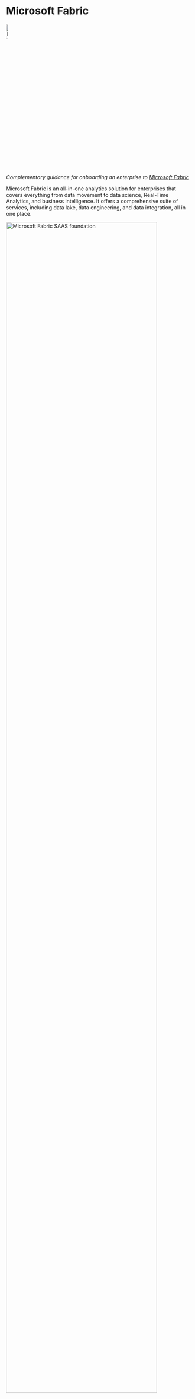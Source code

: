  # Microsoft Fabric

 <img src="media/image/fabric.jpeg" alt="Microsoft Fabric Logo" width="10%"/>
 
 *Complementary guidance for onboarding an enterprise to [Microsoft Fabric](https://learn.microsoft.com/fabric/get-started/microsoft-fabric-overview "MS Documentation for Microsoft Fabric")*

 Microsoft Fabric is an all-in-one analytics solution for enterprises that covers everything from data movement to data science, Real-Time Analytics, and business intelligence. It offers a comprehensive suite of services, including data lake, data engineering, and data integration, all in one place.

<img src="https://learn.microsoft.com/fabric/get-started/media/microsoft-fabric-overview/saas-foundation.png" alt="Microsoft Fabric SAAS foundation" width="90%"/>


When onboarding an Enterprise with existing Data Infrastructures to a new SAAS platform like Fabric there are important topics that needs to be discussed like,

1. [How the integration with existing on premises and cloud infrastructure should look like?](#integration-with-existing-on-premises-and-cloud-infrastructure)
2. [How will be the Access Model?](#access-model)
3. [What should be the CI/CD approach?](#devops-cicd-approach)
4. [What should be the orchestration approach that combines the dependencies between all different new and existing data platforms](#orchestration-approach)
5. [What will be the adoption process and roadmap](#adoption-process)

In this repository we are aiming to provide some insights on how these decisions can be tackled.
the information shared in the repository bases on the state of Microsoft Fabric GA features and [publicly announced roadmap](https://learn.microsoft.com/fabric/release-plan/) as of 2023 December.

## Integration with existing on premises and cloud infrastructure 
 The evaluation for the needs for  Cloud infrastructure and on premises environment integration needs to be discussed primarily. Even though the enterprise may want to adopt Microsoft Fabric Without any existing Azure footprint, this is rarely a reality. Any existing Azure footprint that will feed and consume data to/from Microsoft Fabric should be evaluated from security(identity, networking) and governance perspective. Therefore an evaluation on [CAF (Cloud adoption framework) focusing on Enterprise Landing Zones](https://learn.microsoft.com/azure/cloud-adoption-framework/ready/landing-zone/) should be performed as a preliminary action, and necessary policy driven governance and network configuration actions should be taken. For FSI industry and similar industries with strong regulations the [FSI Landing Zones Principles](https://github.com/microsoft/industry/blob/main/fsi/referenceImplementation/readme.md) should be followed.

 Below you can find an example Architecture positioning diagram which covers how to integrate on premises and existing Azure Landscape with Microsoft Fabric.

 ![Overall Integration Architecture Diagram](media/diagram/OverallDiagramForOnpremAzurewithRoadmap.png)
 
# Access Model

Microsoft Fabric is purchased and enabled by capacity. Within a capacity you have one unified [OneLake](https://learn.microsoft.com/fabric/onelake/onelake-overview), and one to many workspaces. [Lakehouses](https://learn.microsoft.com/fabric/data-engineering/lakehouse-overview) in respective workspaces keeps the data in this single OneLake. you can isolate access and therefore environments within the same capacity by different workspaces.

 <img src="media/diagram/WorkspaceArchitecture.png" alt="Microsoft Fabric OneLake Architecture" width="50%"/>

The access model for variaous workspaces should be designed based on below access right grant and segregation possibilities:

![Alt text](media/diagram/AccessModel.png)

\*  RW type WS roles are valid within their allowed activities, in every artifact covered by the specific workspace. 
   For more information refer to the [workspace roles section in documentation](https://learn.microsoft.com/fabric/get-started/roles-workspaces#-workspace-roles)

** Viewer WS role only covers Lakehouse tables and Warehouse tables/views , via SQL endpoint-TSQL interface, to have access to files the user/group needs to have either item level READ /READALL permission or a higher RW WS role.

***  users/groups mentioned in any part of the document are EntraID users/groups

**** 1. [ddm (dynamic data masking)](https://learn.microsoft.com/fabric/data-warehouse/dynamic-data-masking) applies only to the users/groups without Administrator, Member, or Contributor rights on the WS, and without elevated permissions on the Warehouse.


**** 2 . [Row level security](https://learn.microsoft.com/fabric/data-warehouse/row-level-security) only applies to Lakehouse SQL and Warehouse SQL endpoints, users/groups having elevated permissions on Lakehouse files will have access to all data. Row level security is applied with regular SQL RLS methods such as security policies and functions/predicates


**** 3 . [column-level security](https://learn.microsoft.com/fabric/data-warehouse/column-level-security) is applied  with the GRANT T-SQL statement for users/groups 

 # DevOps CI/CD approach

 Below diagram tries to address a possible CI/CD approach with how the lakehouse should be positioned within various environment types. Here it is suggested to use one git repository per environment vertical, like one repository for all dev, one repository for all test and one repository for prod. This approach bases on current available capabilities on Microsoft Fabric as of December 2023. the limitations and requirements taken into consideration are:

Requirements:
 1. The ability to have feature branches/workspaces on Dev environments
 2. The ability to have a Hotfix workspace for production
 3. Being able to back propagate hotfixes to respective prior stage environments to prevent those getting overwritten with future deployments
 4. Being able to have a backup on git for every stage.
 
 Limitations: 
 1. Fabric natively has only one tool to do promotion within environment stages called [Fabric Deployment Pipelines](https://learn.microsoft.com/fabric/cicd/deployment-pipelines/intro-to-deployment-pipelines).
 2. One workspace can only be referenced in one Fabric Deployment Pipeline
 3. One workspace can only be in sync with one git branch, there is no seamless switching between branches. When you switch you lose the artifacts that are not currently supported for git versioning.
 4. The syncing between the Workspace and and synced  git branch is not seamles and fully bidirectional. you need to commit the artifacts to be synced with git from workspace. if you externally commit an artifact to git, to be able to use it from workspace you need to import those via UI. There is selective commit from workspace to git but no selective import from git to workspace.

![CI/CD diagram for different stages of environments](media/diagram/CICD.png)


## Orchestration Approach
Most of the enterprises have not only one data platform and the data flowing between environments have complex dependencies. Therefore usually an external orchestrator is used and required to be used to manage inter-platform dependencies of pipelines. Microsoft Fabric, after GA announcement exposed API's that made possible to schedule jobs on-demand and follow outcomes. Since the API is still in preview, and does not yet support [Service Principle integration](https://learn.microsoft.com/rest/api/fabric/articles/using-fabric-apis#considerations-and-limitation), it is not yet possible to have a ConfidentialClient Application, therefore orchestration has to happen with public client approach. An app registration or a service user without mfa is be required to currently be able to do the execution.

Below you can find a sample python application flow with function definitions to
1. get an access token with necessary scopes
2. list items in the workspace
3. trigger a notebook as an on demand job
4. follow the status of the triggered on demand job to decide the next action

*More information on why certain packages are selected to be used or why certain approaces are taken are provided as comments in the code.*

```python
import json
import time

# Fabric API and python request package has some sort of format incompatibility.
# the requests only works with http.client package
import http.client

# currently Fabric API does not support Service principle authentication, and the app user only  can access to the required scopes via msal  PublicClientApplication
# other methods like ConfidentialClientApplication with secret only works with default scope. user password authentication is not supported in MSAL.
# an alternative to this can be using a "service account user" created specifically for this purpose with azure.identity  UsernamePasswordCredential
from msal import PublicClientApplication


client_id = 'your-client-id'
tenant_id = 'your-tenant-id'
scopes = [ 'https://api.fabric.microsoft.com/Workspace.ReadWrite.All', 'https://api.fabric.microsoft.com/Item.ReadWrite.All','https://api.fabric.microsoft.com/Item.Execute.All' ]
access_token = ''
refresh_token = ''

# function for acquiring token:
def _get_eid_token(client_id,tenant_id,scopes):
    app = PublicClientApplication(
    client_id = client_id,
    authority = "https://login.microsoftonline.com/" + tenant_id
    )
    acquire_tokens_result = app.acquire_token_interactive(
    scopes = scopes
    )
    access_token = acquire_tokens_result['access_token']
    refresh_token = acquire_tokens_result['refresh_token']
    print("access token : ", access_token)
    print("refresh token : ", refresh_token)
    return access_token,refresh_token

access_token,refresh_token = _get_eid_token(client_id,tenant_id,scopes)
# sample workspace id and notebook id.
# how to get these:
# 1. a notebook url in fabric workspace environment has below format:
#       https://app.fabric.microsoft.com/groups/{{workspace_id}}/synapsenotebooks/{{notebook_id}}?experience=data-engineering
# 2. Workspace ID can be found in Admin portal>workspaces>select workspace>click on details>id
workspace_id ='workspace-id'
notebook_aid1= 'id of the notebook you want to trigger'
notebook_aid2= 'id of the depended notebook you want to trigger'
# function for listing items in a workspace (not required for process, used to test if we can access to the workspace):
def _list_fabric_items(workspace_id,access_token):
    print("Running:_list_fabric_items ---------------")
    conn = http.client.HTTPSConnection("api.fabric.microsoft.com")
    payload = ''
    headers = {
        'Content-Type': 'application/json',
        'Authorization': 'Bearer '+access_token
    }

    print(headers)
    conn.request("GET", "/v1/workspaces/"+workspace_id+"/items", payload, headers)
    res = conn.getresponse()
    data = res.read()
    print(data.decode("utf-8"))
    
_list_fabric_items(workspace_id,access_token)

# function for triggering a notebook:
# reference docs:https://learn.microsoft.com/en-us/fabric/data-engineering/notebook-public-api
def _trigger_fabric_notebook(workspace_id,notebook_id,access_token):#,ti):
    print("Running:_trigger_fabric_notebook ---------------")
    # Pull the bearer token and use it to submit to REST API 
    conn = http.client.HTTPSConnection("api.fabric.microsoft.com")
    payload = json.dumps({
        "executionData": {}
        })
    headers = {
    'Content-Type': 'application/json',
    'Authorization': 'Bearer ' + access_token
        }
    conn.request("POST", "/v1/workspaces/"+workspace_id+"/items/"+notebook_id+"/jobs/instances?jobType=RunNotebook", payload, headers)
    res = conn.getresponse()
    status = res.status
    reason = res.reason
    location = res.getheader("Location")
    print("status:",status,"| reason:",reason, "| location", location, "plain response ", res.headers)
    return status, reason, location

# function for following status of a triggered notebook :    
def _follow_status_of_triggered_notebook(location,status, access_token):
    # location format:GET https://api.fabric.microsoft.com/v1/workspaces/{workspaceId}/items/{itemId}/jobs/instances/{jobInstanceId}
    #location info usually comes with a redirect URL
    # location example: https://wabi-west-europe-f-primary-redirect.analysis.windows.net/v1/workspaces/{workspaceId}/items/{itemId}/jobs/instances/{jobInstanceId}
    print("Running:_follow_status_of_triggered_notebook ---------------")
    begin = sum([location.index("https://"),len("https://")])
    end = location.index("/v1/")

    connurl=location[begin:end]
    requrl=location[end:]
    conn = http.client.HTTPSConnection(connurl)
    payload = json.dumps({})
    headers = {
    'Content-Type': 'application/json',
    'Authorization': 'Bearer ' + access_token
        }

    while status not in ("Completed" ,"Failed"):
        conn.request("GET",requrl,payload , headers)
        res = conn.getresponse()
        data = json.loads(res.read())
        print(data)
        status=data['status']
        if status not in ("Completed" ,"Failed"):
            time.sleep(10)#api blocks very frequent queries
        reason=data['failureReason']
    return status,reason

# Below part is to simulate a DAG, since we cannot use these functions with currently available authentication method in airflow wrote a simple orchestration pattern

#Trigger first notebook
status, reason, location= _trigger_fabric_notebook(workspace_id,notebook_aid1,access_token)
if status==202 and reason.strip()=="Accepted":
    # start controlling the status
    # We need some delay for the submitted job to appear on location
    time.sleep(2)
    # We pass reason of the first request as status to the second:
    status,reason=_follow_status_of_triggered_notebook(location,reason, access_token)

    if status=="Completed":
        # trigger next job since the dependency i successful"
        status, reason, location= _trigger_fabric_notebook(workspace_id,notebook_aid2,access_token)
        if status==202 and reason.strip()=="Accepted":
            # We need some delay for the submitted job
            time.sleep(2)
            status,reason=_follow_status_of_triggered_notebook(location,reason, access_token)
            if status=="Completed":
                print("All jobs finished successfully")
            else:
                print(" Second job failed with status: "+str(status)+" and reason "+reason)
        else :
            print("initiation of the second job failed with status: "+str(status)+" and reason "+reason)
    else:
        print(" First job failed with status: "+str(status)+" and reason "+reason)
else :
    print("initiation of the  job failed with status: "+str(status)+" and reason "+reason)

```
Prerequisites for above application flow:
1. Right [scopes](https://learn.microsoft.com/rest/api/fabric/articles/scopes) has to be granted in [delegated permissions](https://learn.microsoft.com/entra/identity-platform/permissions-consent-overview) for the registered app. 
2. Above application opens an authentication window, which a delegation user needs to authenticate from. after the cookies are set a non-interactive silent flow can be used.
3. Microsoft fabric documentation only has a C# example for API integration, which utilizes MSAL, above python application also uses [MSAL python.](https://learn.microsoft.com/entra/msal/python/)

Above application can be utilized with minor changes to create, for example, an [AirFLow](https://airflow.apache.org/) DAG for orchestration purposes. Airflow currently does **not** have a [native operator support for Microsoft Fabric](https://airflow.apache.org/docs/apache-airflow-providers-microsoft-azure/stable/operators/index.html), but [python operators](https://airflow.apache.org/docs/apache-airflow/stable/howto/operator/python.html) can be utilized to accomplish this task.

## Adoption Process
To decide the phases of your adoption process there are several items you need to take into account. First you should look at the detailed adoption process roadmap in [Microsoft Fabric Documentation](https://learn.microsoft.com/power-bi/guidance/fabric-adoption-roadmap). Then analyze and decide the workloads that you want to start with and the timeline referencing the [Microsoft Fabric Feature Roadmap](https://learn.microsoft.com/fabric/release-plan/). Start working on wiring and plumbing, by focusing on  external platform dependencies like on premises access, other or Azure cloud access and other services. then plan your needs in CI/CD, Governance, Identity Access Management and Orchestration.



## Disclaimers
* This guidance will be updated in the future with future learnings and updates in the service.
* All diagrams that are not taken from official Microsoft Fabric Documentation are produced by the Author, Sanem S. Sever herself and shared in this [visio document.](media/diagram/FabricPositioningGeneric.vsdx)
you are free to use and advance.
* If you are willing to contribute you can open PRs.
